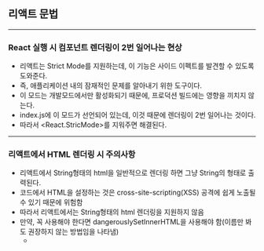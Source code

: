 ## 리액트 문법
----
### React 실행 시 컴포넌트 렌더링이 2번 일어나는 현상
- 리액트는 Strict Mode를 지원하는데, 이 기능은 사이드 이펙트를 발견할 수 있도록 도와준다.
- 즉, 애플리케이션 내의 잠재적인 문제를 알아내기 위한 도구이다.
- 이 모드는 개발모드에서만 활성화되기 때문에, 프로덕션 빌드에는 영향을 끼치지 않는다.
- index.js에 이 모드가 선언되어 있는데, 이것 때문에 렌더링이 2번 일어나는 것이다.
- 따라서 <React.StricMode>를 지워주면 해결된다.
----
### 리액트에서 HTML 렌더링 시 주의사항
- 리액트에서 String형태의 html을 일반적으로 렌더링 하면 그냥 String의 형태로 출력된다.
- 코드에서 HTML을 설정하는 것은 cross-site-scripting(XSS) 공격에 쉽게 노출될 수 있기 때문에 위험함
- 따라서 리액트에서는 String형태의 html 렌더링을 지원하지 않음
- 만약, 꼭 사용해야 한다면 dangerouslySetInnerHTML을 사용해야 함(이름만 봐도 권장하지 않는 방법임을 나타냄)
    - <div dangerouslySetInnerHTML = {{_html:codes}}>